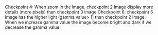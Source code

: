 Checkpoint 4: When zoom in the image, checkpoint 2 image display more details (more pixels) than checkpoint 3 image
Checkpoint 6: checkpoint 5 image has the higher light (gamma value> 1) than checkpoint 2 image. When we increase gamma value the image become bright and dark if we decrease the gamma value
